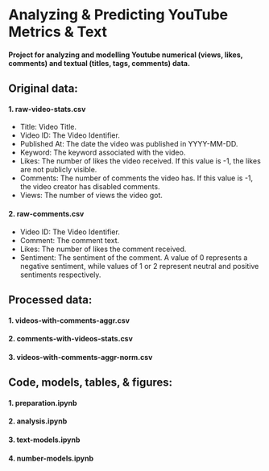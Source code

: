 # Analyzing & Predicting YouTube Metrics & Text

#### Project for analyzing and modelling Youtube numerical (views, likes, comments) and textual (titles, tags, comments) data. 

## Original data:
#### 1. raw-video-stats.csv
  - Title: Video Title.
  - Video ID: The Video Identifier.
  - Published At: The date the video was published in YYYY-MM-DD.
  - Keyword: The keyword associated with the video.
  - Likes: The number of likes the video received. If this value is -1, the likes are not publicly visible.
  - Comments: The number of comments the video has. If this value is -1, the video creator has disabled comments.
  - Views: The number of views the video got.
#### 2. raw-comments.csv
  - Video ID: The Video Identifier.
  - Comment: The comment text.
  - Likes: The number of likes the comment received.
  - Sentiment: The sentiment of the comment. A value of 0 represents a negative sentiment, while values of 1 or 2 represent neutral and positive sentiments respectively.

## Processed data:
#### 1. videos-with-comments-aggr.csv
#### 2. comments-with-videos-stats.csv
#### 3. videos-with-comments-aggr-norm.csv

## Code, models, tables, & figures:
#### 1. preparation.ipynb
#### 2. analysis.ipynb 
#### 3. text-models.ipynb
#### 4. number-models.ipynb






